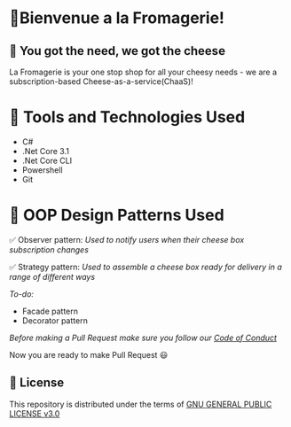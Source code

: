 # 📌Bienvenue a la Fromagerie!
## 📌 You got the need, we got the cheese
La Fromagerie is your one stop shop for all your cheesy needs - we are a subscription-based Cheese-as-a-service(ChaaS)!

# 📌 Tools and Technologies Used
- C#
- .Net Core 3.1
- .Net Core CLI
- Powershell
- Git

# 📌 OOP Design Patterns Used
✅ Observer pattern:
_Used to notify users when their cheese box subscription changes_

✅ Strategy pattern:
_Used to assemble a cheese box ready for delivery in a range of different ways_

*To-do:*
- Facade pattern
- Decorator pattern

*Before making a Pull Request make sure you follow our [Code of Conduct](<add-link-here>)*

Now you are ready to make Pull Request 😃


## 📜 License
This repository is distributed under the terms of [GNU GENERAL PUBLIC LICENSE v3.0](<add-link-here>)
